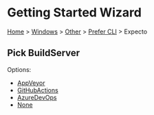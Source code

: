 # Getting Started Wizard

[Home](/docs/wiz/readme.md) > [Windows](Windows.md) > [Other](Windows_Other.md) > [Prefer CLI](Windows_Other_Cli.md) > Expecto

## Pick BuildServer

Options:
 * [AppVeyor](Windows_Other_Cli_Expecto_AppVeyor.md)
 * [GitHubActions](Windows_Other_Cli_Expecto_GitHubActions.md)
 * [AzureDevOps](Windows_Other_Cli_Expecto_AzureDevOps.md)
 * [None](Windows_Other_Cli_Expecto_None.md)
